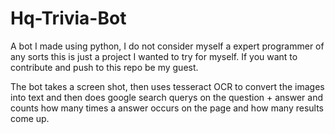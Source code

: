 # Hq-Trivia-Bot
A bot I made using python, I do not consider myself a expert programmer of any sorts this is just a project I wanted to try for myself.
If you want to contribute and push to this repo be my guest.

The bot takes a screen shot, then uses tesseract OCR to convert the images into text and then does google search querys on the question + answer and counts how many times a answer occurs on the page and how many results come up.

